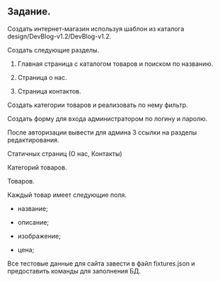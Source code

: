 ## Задание.

Создать интернет-магазин используя шаблон из каталога design/DevBlog-v1.2/DevBlog-v1.2.

Создать следующие разделы.

1. Главная страница с каталогом товаров и поиском по названию.

2. Страница о нас.

3. Страница контактов.

Создать категории товаров и реализовать по нему фильтр.

Создать форму для входа администратором по логину и паролю.

После авторизации вывести для админа 3 ссылки на разделы редактирования.

Статичных страниц (О нас, Контакты)

Категорий товаров.

Товаров.

Каждый товар имеет следующие поля.

- название;

- описание;

- изображение;

- цена;

Все тестовые данные для сайта завести в файл fixtures.json и предоставить команды для заполнения БД.




